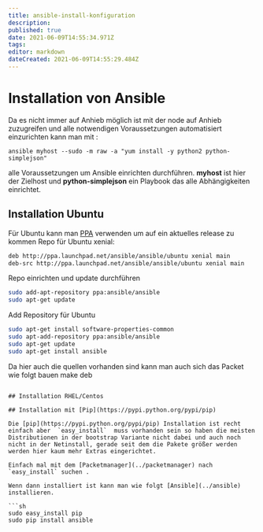 ```yaml
---
title: ansible-install-konfiguration
description: 
published: true
date: 2021-06-09T14:55:34.971Z
tags: 
editor: markdown
dateCreated: 2021-06-09T14:55:29.484Z
---
```


# Installation von Ansible

Da es nicht immer auf Anhieb möglich ist mit der node auf Anhieb zuzugreifen und alle notwendigen Voraussetzungen automatisiert einzurichten kann man mit :

`ansible myhost --sudo -m raw -a "yum install -y python2 python-simplejson"`

alle Voraussetzungen um Ansible einrichten durchführen.
**myhost** ist hier der Zielhost und **python-simplejson** ein Playbook das alle Abhängigkeiten einrichtet.

## Installation Ubuntu

Für Ubuntu kann man [PPA](https://launchpad.net/~ansible/+archive/ansible) verwenden um auf ein aktuelles release zu kommen
Repo für Ubuntu xenial:

```sh
deb http://ppa.launchpad.net/ansible/ansible/ubuntu xenial main
deb-src http://ppa.launchpad.net/ansible/ansible/ubuntu xenial main
```

Repo einrichten und update durchführen

```sh
sudo add-apt-repository ppa:ansible/ansible
sudo apt-get update
```

Add Repository für Ubuntu

```sh
sudo apt-get install software-properties-common
sudo apt-add-repository ppa:ansible/ansible
sudo apt-get update
sudo apt-get install ansible
```

Da hier auch die quellen vorhanden sind kann man auch sich das Packet wie folgt bauen
make deb

```

## Installation RHEL/Centos

## Installation mit [Pip](https://pypi.python.org/pypi/pip)

Die [pip](https://pypi.python.org/pypi/pip) Installation ist recht einfach aber  `easy_install`  muss vorhanden sein so haben die meisten Distributionen in der bootstrap Variante nicht dabei und auch noch nicht in der Netinstall, gerade seit dem die Pakete größer werden werden hier kaum mehr Extras eingerichtet.

Einfach mal mit dem [Packetmanager](../packetmanager) nach `easy_install` suchen .

Wenn dann installiert ist kann man wie folgt [Ansible](../ansible) installieren. 

```sh
sudo easy_install pip
sudo pip install ansible
```
